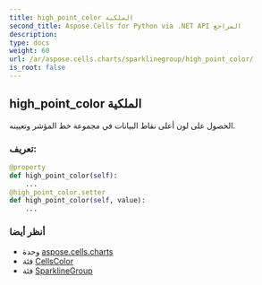 ```yaml
---
title: high_point_color الملكية
second_title: Aspose.Cells for Python via .NET API المراجع
description:
type: docs
weight: 60
url: /ar/aspose.cells.charts/sparklinegroup/high_point_color/
is_root: false
---
```

##  high_point_color الملكية

الحصول على لون أعلى نقاط البيانات في مجموعة خط المؤشر وتعيينه.
###  تعريف:
```python
@property
def high_point_color(self):
    ...
@high_point_color.setter
def high_point_color(self, value):
    ...
```

###  أنظر أيضا
* وحدة [aspose.cells.charts](../../)
* فئة [CellsColor](/cells/python-net/ar/aspose.cells/cellscolor)
* فئة [SparklineGroup](/cells/python-net/ar/aspose.cells.charts/sparklinegroup)

